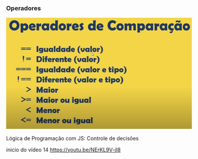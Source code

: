 
### Operadores
![](https://github.com/HeberSilverio/Projeto-JavaScript/blob/main/1-Basico/operadores-comparacao.JPG)


Lógica de Programação com JS: Controle de decisões

inicio do vídeo 14
https://youtu.be/NErKL9V-jI8
